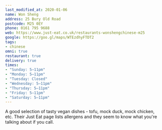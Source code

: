 ```yaml
---
last_modified_at: 2020-01-06
name: Won Sheng
address: 25 Bury Old Road 
postcode: M25 0EY
phone: 0161 795 9688
web: https://www.just-eat.co.uk/restaurants-wonshengchinese-m25
google: https://goo.gl/maps/WTEzdhyFTDT2
tags:
- chinese
omni: true
restaurant: true
delivery: true
times:
- "Sunday: 5–11pm"
- "Monday: 5–11pm"
- "Tuesday: Closed"
- "Wednesday: 5–11pm"
- "Thursday: 5–11pm"
- "Friday: 5–11pm"
- "Saturday: 5–11pm"
---
```


A good selection of tasty vegan dishes - tofu, mock duck, mock chicken, etc. Their Just Eat page lists allergens and they seem to know what you're talking about if you call.